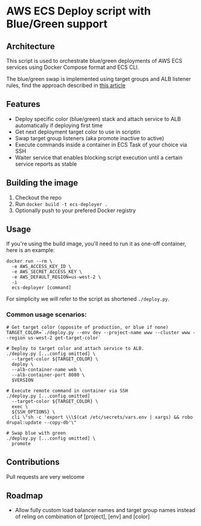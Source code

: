 # AWS ECS Deploy script with Blue/Green support

## Architecture 

This script is used to orchestrate blue/green deployments of AWS ECS services using Docker Compose format and ECS CLI.

The blue/green swap is implemented using target groups and ALB listener rules, find the approach described in [this article](https://aws.amazon.com/blogs/compute/bluegreen-deployments-with-amazon-ecs/)

## Features
- Deploy specific color (blue/green) stack and attach service to ALB automatically if deploying first time
- Get next deployment target color to use in scriptin
- Swap target group listeners (aka promote inactive to active)
- Execute commands inside a container in ECS Task of your choice via SSH
- Waiter service that enables blocking script execution until a certain service reports as stable

## Building the image
1. Checkout the repo
2. Run `docker build -t ecs-deployer .`
3. Optionally push to your prefered Docker registry

## Usage
If you're using the build image, you'll need to run it as one-off container, here is an example:
```
docker run --rm \
  -e AWS_ACCESS_KEY_ID \
  -e AWS_SECRET_ACCESS_KEY \
  -e AWS_DEFAULT_REGION=us-west-2 \
  -i 
  ecs-deployer [command]
```
For simplicity we will refer to the script as shortened `./deploy.py`.

### Common usage scenarios:
```
# Get target color (opposite of production, or blue if none)
TARGET_COLOR=`./deploy.py --env dev --project-name www --cluster www --region us-west-2 get-target-color`

# Deploy to target color and attach service to ALB.
./deploy.py [...config omitted] \
  --target-color ${TARGET_COLOR} \
  deploy \
  --alb-container-name web \
  --alb-container-port 8080 \
  $VERSION

# Execute remote command in container via SSH
./deploy.py [...config omitted]
  --target-color ${TARGET_COLOR} \
  exec \
  ${SSH_OPTIONS} \
  cli \"sh -c 'export \\\$(cat /etc/secrets/vars.env | xargs) && robo drupal:update --copy-db'\"

# Swap blue with green
./deploy.py [...config omitted] \
  promote
  ```

## Contributions
Pull requests are very welcome

## Roadmap
- Allow fully custom load balancer names and target group names instead of reling on combination of [project], [env] and [color]

